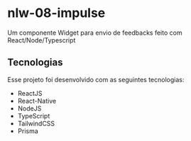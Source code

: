 # nlw-08-impulse
Um componente Widget para envio de feedbacks feito com React/Node/Typescript

## Tecnologias
Esse projeto foi desenvolvido com as seguintes tecnologias:

- ReactJS
- React-Native
- NodeJS
- TypeScript
- TailwindCSS
- Prisma
